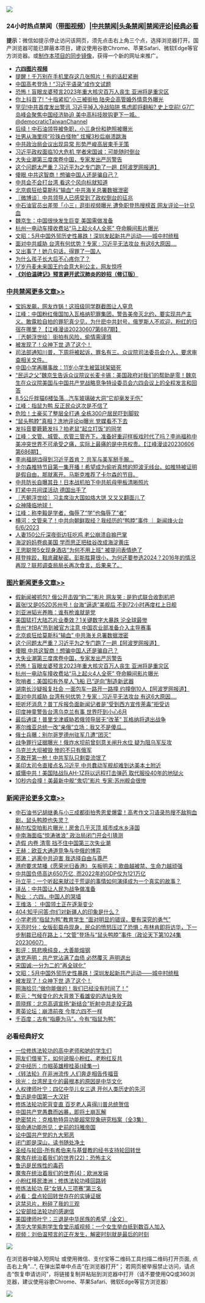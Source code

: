 ![](https://raw.githubusercontent.com/jsvpn/jsproxy/dev/64photo/fqnews-qr.jpg)

<div id="tt">
<h3>24小时热点禁闻（<a href="https://aaa.v2dns.tk/?QAjUl=BgRp5UNKRn&T5Vk=fPVH&Q59Ab=WxGE" target="_blank">带图视频</a>）|<a href="#%E4%B8%AD%E5%85%B1%E7%A6%81%E9%97%BB%E6%9B%B4%E5%A4%9A%E6%96%87%E7%AB%A0">中共禁闻</a>|<a href="#%E5%9B%BE%E7%89%87%E6%96%B0%E9%97%BB%E6%9B%B4%E5%A4%9A%E6%96%87%E7%AB%A0">头条禁闻</a>|<a href="#%E6%96%B0%E9%97%BB%E8%AF%84%E8%AE%BA%E6%9B%B4%E5%A4%9A%E6%96%87%E7%AB%A0">禁闻评论|<a href="#%E5%BF%85%E7%9C%8B%E7%BB%8F%E5%85%B8%E5%A5%BD%E6%96%87">经典必看</a></h3>
<div><b>提示：</b>微信如提示停止访问该网页，须先点击右上角三个点，选择浏览器打开。国产浏览器可能已屏蔽本项目，建议使用谷歌Chrome、苹果Safari、微软Edge等官方浏览器。或<a href="%E5%88%B6%E4%BD%9Cgit%E7%A6%81%E9%97%BB%E9%95%9C%E5%83%8F.md">制作本项目的同步镜像</a>，获得一个新的网址来推广。</div>
<ul>
<li><b><a href="http://d2.v2rss.gq/64.mp4" target="_blank">六四图片视频</a></b></li>
<li><a href="/lifebaike/20230607/1893868.md">提醒！千万别在手机里存这几张照片！有的话赶紧删</a></li>
<li><a href="/cnnews/20230607/1893886.md">中国高考登场！“习近平语录”成作文试题</a></li>
<li><a href="/topimagenews/20230607/1893995.md">恐怖！盲眼龙婆预言2023年重大核灾百万人丧生 亚洲将是重灾区</a></li>
<li><a href="/cnnews/20230607/1893902.md">你上抖音了! “十指紧扣”小三被街拍 陆央企高管婚外情意外曝光</a></li>
<li><a href="/sohnews/20230607/1893923.md">罕见!中共首度发出警讯 习近平掉入冷战陷阱 焦虑即将翻船? 史上空前! G7广岛峰会聚焦中国经济胁迫 美中高科技脱钩更下一城。@democraticTaiwanChannel</a></li>
<li><a href="/cnnews/20230608/1894081.md">后续！中石油领导被免职，小三身份和艳照被曝光</a></li>
<li><a href="/funmedia/20230607/1893894.md">壮男从海里捞“珍珠白怪物” 炫耀3秒后崩溃跳海</a></li>
<li><a href="/ccpdope/20230608/1894020.md">中共政治局会议出现异常 形势严峻高层束手无策</a></li>
<li><a href="/comments/20230607/1893930.md">习近平政权面临10大危机 学者宋国诚：可能随时倒台</a></li>
<li><a href="/topimagenews/20230608/1894116.md">大失业潮第三度席卷中国，专家发出严厉警告</a></li>
<li><a href="/topimagenews/20230608/1894142.md">这个问题太严重？习近平为之专门跑了一趟【阿波罗网报道】</a></li>
<li><a href="/topimagenews/20230608/1894141.md">傻眼 中共这智商！想骗中国人还是骗自己？</a></li>
<li><a href="/ccpdope/20230608/1894091.md">中共会不会打台湾 看这个风向标就知道</a></li>
<li><a href="/topimagenews/20230608/1894160.md">北京疯狂给莫斯科“输血” 中共海关总署数据泄密</a></li>
<li><a href="/ssgc/20230608/1894169.md">〖微博谈〗中共领导人已感受到了政权倒台的征兆</a></li>
<li><a href="/baitai/20230607/1893991.md">中石油官员出差带「小三」逛街视频曝光 遭免职登热搜榜首 网友评论一针见血</a></li>
<li><a href="/baitai/20230608/1894069.md">魏京生：中国很快发生巨变 美国需做准备</a></li>
<li><a href="/topimagenews/20230607/1893994.md">杭州一电动车撞收费站“马上起火4人全死” 夺命瞬间影片曝光</a></li>
<li><a href="/comments/20230608/1894139.md">文昭：5月中国外贸历史性暴跌！深圳发起新共产运动——城中村统租</a></li>
<li><a href="/topimagenews/20230607/1893914.md">面对中共威胁 台湾有何优势？专家 : 习近平无法攻台 有这6大原因….</a></li>
<li><a href="/cnnews/20230608/1894121.md">又出事了！她几句话，得罪了一国人</a></li>
<li><a href="/baitai/20230607/1893890.md">为什么孩子长大后不心疼你了？</a></li>
<li><a href="/cnnews/20230608/1894152.md">17岁丹麦未来国王约会意大利公主，网友惊呼</a></li>
<li><b><a href="/comments/20200207/1272816.md" target="_blank">《刘伯温碑记》预言避开武汉肺炎的妙招（修订版）</a></b></li>
</ul>
</div>

<div class="catlist">
<h3><a href="/cbnews/" target="_blank">中共禁闻</a><span><a href="/cbnews/" target="_blank" rel="nofollow">更多文章>></a></span></h3>
<ul>
<li><a href="/cbnews/20230608/1894268.md" target="_blank">宝妈发飙，网友炸锅！这班级同学群截图让人窒息</a></li>
<li><a href="/cbnews/20230608/1894245.md" target="_blank">江峰：中国粉红俄国加入瓦格纳犯罪集团，警告美帝灭北约，要实现共产主义。敢露脸自拍的罪犯真少见，为什麽中共封号，俄罗斯人不欢迎，粉红的归宿在哪里？【江峰漫谈20230607第687期】</a></li>
<li><a href="/cbnews/20230608/1894168.md" target="_blank">〖兲朝浮世绘〗街拍有风险，偷情需谨慎</a></li>
<li><a href="/comments/20230608/1894136.md" target="_blank">被发现了！众神下世 造了这个！</a></li>
<li><a href="/comments/20230608/1894113.md" target="_blank">司法部通知川普，下周将被起诉，罪名有三。众议院司法委员会介入，要求审查相关文件。</a></li>
<li><a href="/cbnews/20230608/1894075.md" target="_blank">中国小学再曝事故：11岁小学生被篮球架砸死</a></li>
<li><a href="/comments/20230607/1893856.md" target="_blank">“民运之父”魏京生告诉众议院议长麦卡锡：美国政府对我们的帮助是零！魏京生在众议院美国与中国共产党战略竞争特设委员会六四会议上的全程发言和回答</a></li>
<li><a href="/cbnews/20230607/1893953.md" target="_blank">8.5公斤胖猫6楼坠落…汽车玻璃破大洞“它却毫发无伤”</a></li>
<li><a href="/cbnews/20230607/1893948.md" target="_blank">江峰：指鼠为鸭 反正民众这次是不信了</a></li>
<li><a href="/cbnews/20230607/1893883.md" target="_blank">危险！土豪买了整层全打通 全栋300户居民吓到脚软</a></li>
<li><a href="/cbnews/20230607/1893855.md" target="_blank">“鼠头鸭脖”真相？洗地评论ip曝光 党媒看不下去</a></li>
<li><a href="/cbnews/20230607/1893843.md" target="_blank">发抖音要簌簌发抖？拍老鼠“起立打饭”的同学</a></li>
<li><a href="/cbnews/20230607/1893823.md" target="_blank">江峰：文管、城管、农管三管齐下，准备好重迎样板戏时代了吗？李尚福称中美冲突世界不可承受之痛，实际上最痛的是中共权贵。【江峰漫谈20230606第686期】</a></li>
<li><a href="/cbnews/20230607/1893818.md" target="_blank">李尚福胡诌得到习近平首肯？ 共军与美军掰手腕…</a></li>
<li><a href="/comments/20230607/1893815.md" target="_blank">卡尔森推特节目第一集开播！希望成为偷听真想的短波无线台。如推特被证明是假自由，那就离开。马斯克推荐了卡尔森的节目。</a></li>
<li><a href="/cbnews/20230607/1893798.md" target="_blank">中共防长自曝其丑！日本战机拍下中共航母甲板清晰照片</a></li>
<li><a href="/cbnews/20230607/1893753.md" target="_blank">盯紧中共间谍活动 德国出手了</a></li>
<li><a href="/cbnews/20230607/1893749.md" target="_blank">〖兲朝浮世绘〗习主席治大国如烙大饼 又又又翻面儿了</a></li>
<li><a href="/comments/20230607/1893724.md" target="_blank">众神降临地球！</a></li>
<li><a href="/cbnews/20230607/1893706.md" target="_blank">江峰：称李毅是学者，侮辱了“学”也侮辱了“者”</a></li>
<li><a href="/comments/20230607/1893701.md" target="_blank">横河：文管来了！中共向朝鲜取经？我经历的“鸭脖”事件 ｜ 新闻烽火台 6/6/2023</a></li>
<li><a href="/cbnews/20230607/1893688.md" target="_blank">人妻150公斤深夜街边狂吃鸡 老公崩溃自搧巴掌</a></li>
<li><a href="/cbnews/20230607/1893663.md" target="_blank">海淀妈妈卷疯美国 学而思正把硅谷改成海淀黄庄</a></li>
<li><a href="/cbnews/20230607/1893617.md" target="_blank">王思聪带5女现身酒店“为何不用上班” 被提问表情绝了</a></li>
<li><a href="/comments/20230606/1893550.md" target="_blank">拜登摔跤，鞋底藏秘密。彭斯胜算很小，为何还要参选2024？2016年的情况再现？联邦调查局局长再次食言，后果来了。</a></li>

</ul>
</div>
<div class="catlist">
<h3><a href="/topimagenews/" target="_blank">图片新闻</a><span><a href="/topimagenews/" target="_blank" rel="nofollow">更多文章>></a></span></h3>
<ul>
<li><a href="/topimagenews/20230608/1894264.md" target="_blank">假新闻被抓包? 俄公开击毁“豹二”影片 网友笑 : 是豹式联合收割机吧</a></li>
<li><a href="/topimagenews/20230608/1894262.md" target="_blank">嚣张!又是052D苏州号！台海“逼退”美舰后 不到72小时再度杠上日舰</a></li>
<li><a href="/topimagenews/20230608/1894240.md" target="_blank">刘亚洲韬光养晦：谁有枪谁就是党</a></li>
<li><a href="/topimagenews/20230608/1894231.md" target="_blank">美国猛打大陆芯片业奏效？1关键数字大暴跌 沦全球最惨</a></li>
<li><a href="/topimagenews/20230608/1894199.md" target="_blank">贵州“村BA”热到被官方注意 中国农业部准备介入主导赛事</a></li>
<li><a href="/topimagenews/20230608/1894160.md" target="_blank">北京疯狂给莫斯科“输血” 中共海关总署数据泄密</a></li>
<li><a href="/topimagenews/20230608/1894142.md" target="_blank">这个问题太严重？习近平为之专门跑了一趟【阿波罗网报道】</a></li>
<li><a href="/topimagenews/20230608/1894141.md" target="_blank">傻眼 中共这智商！想骗中国人还是骗自己？</a></li>
<li><a href="/topimagenews/20230608/1894116.md" target="_blank">大失业潮第三度席卷中国，专家发出严厉警告</a></li>
<li><a href="/topimagenews/20230607/1893995.md" target="_blank">恐怖！盲眼龙婆预言2023年重大核灾百万人丧生 亚洲将是重灾区</a></li>
<li><a href="/topimagenews/20230607/1893994.md" target="_blank">杭州一电动车撞收费站“马上起火4人全死” 夺命瞬间影片曝光</a></li>
<li><a href="/topimagenews/20230607/1893971.md" target="_blank">吹哨者：美国扣有外星人飞船 已“逆向”制造新武器</a></li>
<li><a href="/topimagenews/20230607/1893951.md" target="_blank">湖南长沙疑报复社会 一面包车一路开一路撞 约撞倒10人【阿波罗网报道】</a></li>
<li><a href="/topimagenews/20230607/1893914.md" target="_blank">面对中共威胁 台湾有何优势？专家 : 习近平无法攻台 有这6大原因….</a></li>
<li><a href="/topimagenews/20230607/1893893.md" target="_blank">拒听坏消息？普丁斥报负面新闻记者是“受到西方宣传荼毒”拒受访</a></li>
<li><a href="/topimagenews/20230607/1893882.md" target="_blank">印度神童警告台湾乌克兰有事 世界吓到小心6月</a></li>
<li><a href="/topimagenews/20230607/1893873.md" target="_blank">最后通谍！普里戈津威胁若俄领导层无“改革” 瓦格纳将退出战争</a></li>
<li><a href="/topimagenews/20230607/1893851.md" target="_blank">塞尔维亚总统一改“亲俄”立场：我又不是傻瓜…</a></li>
<li><a href="/topimagenews/20230607/1893842.md" target="_blank">俄士兵曝：别尔哥罗德州驻军几遭“团灭”</a></li>
<li><a href="/topimagenews/20230607/1893839.md" target="_blank">战争罪行证据曝光！俄炸水坝前曾刻意关闸升水位 疑为阻乌军反攻</a></li>
<li><a href="/topimagenews/20230607/1893827.md" target="_blank">乌克兰大坝被毁 惨的不只有俄军</a></li>
<li><a href="/topimagenews/20230607/1893817.md" target="_blank">不敢开第一枪！中共军队只剩耍流氓了</a></li>
<li><a href="/topimagenews/20230607/1893816.md" target="_blank">美印太司令直接点名习近平 中共蠢动军舰却难到达美本土附近</a></li>
<li><a href="/topimagenews/20230607/1893806.md" target="_blank">威慑中共！美国陆战队AH-1Z将以远程打击弹药 取代服役40年的地狱火</a></li>
<li><a href="/topimagenews/20230607/1893805.md" target="_blank">10秒内会撞！美最新中舰“鬼切”影片 专家:苏州舰会很惨</a></li>

</ul>
</div>
<div class="catlist">
<h3><a href="/comments/" target="_blank">新闻评论</a><span><a href="/comments/" target="_blank" rel="nofollow">更多文章>></a></span></h3>
<ul>
<li><a href="/comments/20230608/1894255.md" target="_blank">中石油书记胡继勇与小三成都街拍秀恩爱爆雷！高考作文习语录热搜不敌狗血剧，鼠头鸭脖也失灵？</a></li>
<li><a href="/comments/20230608/1894249.md" target="_blank">赫尔松空拍影片曝光！房舍几乎灭顶 城市成水乡泽国</a></li>
<li><a href="/comments/20230608/1894248.md" target="_blank">中南海面临“惊涛骇浪” 政治局闭门开会引猜测</a></li>
<li><a href="/comments/20230608/1894246.md" target="_blank">造假 内卷 清零 挡不住中国第三次失业潮</a></li>
<li><a href="/comments/20230608/1894237.md" target="_blank">王赫：欧亚大通道竞争与中俄的博弈</a></li>
<li><a href="/comments/20230608/1894236.md" target="_blank">郑涛：逃离中共迫害 我选择自由与尊严</a></li>
<li><a href="/comments/20230608/1894234.md" target="_blank">港府要求禁播《愿荣光归香港》 矢板明夫：歌曲越被禁、生命力越顽强</a></li>
<li><a href="/comments/20230608/1894224.md" target="_blank">中共国负债高达650万亿, 而2022年的GDP仅为121万亿</a></li>
<li><a href="/comments/20230608/1894223.md" target="_blank">孙立平：一个听起来就过于荒诞的事情如何演绎成为一个真实的故事？</a></li>
<li><a href="/comments/20230608/1894210.md" target="_blank">译丛：中共国让人民为战争做准备</a></li>
<li><a href="/comments/20230608/1894209.md" target="_blank">陶业 ：六四，中国人的哭墙</a></li>
<li><a href="/comments/20230608/1894208.md" target="_blank">王维洛 ： 中国领土正在逐渐变少</a></li>
<li><a href="/comments/20230608/1894207.md" target="_blank">404:知乎问答:你们对新疆人的印象是什么？</a></li>
<li><a href="/comments/20230608/1894206.md" target="_blank">小学老师“指鼠为鸭”教育学生 “面对明显的错误，要有深究的勇气”</a></li>
<li><a href="/comments/20230608/1894198.md" target="_blank">天亮时分：女版彭载舟现身，民众的愤怒压过了恐惧；布林肯即将访华，下一步制裁已经在路上；“文管”登场与“鼠头鸭脖”事件（政论天下第1024集 20230607）</a></li>
<li><a href="/comments/20230608/1894150.md" target="_blank">影评：慈悲唤纯良，大善能熔钢</a></li>
<li><a href="/comments/20230608/1894149.md" target="_blank">退党声明：共产党沾满了血债 必然覆灭 声明退出</a></li>
<li><a href="/comments/20230608/1894143.md" target="_blank">宋国诚:一分为二的“再全球化”</a></li>
<li><a href="/comments/20230608/1894139.md" target="_blank">文昭：5月中国外贸历史性暴跌！深圳发起新共产运动——城中村统租</a></li>
<li><a href="/comments/20230608/1894136.md" target="_blank">被发现了！众神下世 造了这个！</a></li>
<li><a href="/comments/20230608/1894129.md" target="_blank">网海拾贝:“做你能做的！我们已经没有时间了！”</a></li>
<li><a href="/comments/20230608/1894128.md" target="_blank">乾元：气候变化的大背景下看雄安的选址失败</a></li>
<li><a href="/comments/20230608/1894120.md" target="_blank">周晓辉：北京高调宣扬“新结合”折射中共走投无路</a></li>
<li><a href="/comments/20230608/1894119.md" target="_blank">菁英论坛：崩溃前夜 今年六四不一样</a></li>
<li><a href="/comments/20230608/1894118.md" target="_blank">千百度：古有“指鹿为马”，今有“指鼠为鸭”</a></li>

</ul>
</div>

<div class="catlist">
<h3>必看经典好文</h3>
<ul>
<li><a href="/cbnews/20200702/1354550.md" target="_blank">一位修炼法轮功的高中老师和她的学生们</a></li>
<li><a href="/comments/20200712/1359630.md" target="_blank">网友们借鉴下，如何说服小粉红、老粉红反共</a></li>
<li><a href="/tculture/20161028/606931.md" target="_blank">定中经历：巾帼英雄穆桂英(续集一)</a></li>
<li><a href="/comments/20210509/1542786.md" target="_blank">《转法轮》在非洲流传 人们奔走相告传福音</a></li>
<li><a href="/cbnews/20220205/1688152.md" target="_blank">徐光：台湾民主化的最根本的原因是中华文化</a></li>
<li><a href="/bannedvideo/20220806/1768296.md" target="_blank">人权律师叶宁：四亿中华儿女三退 开创人类历史的先河</a></li>
<li><a href="/cnnews/20210213/1486568.md" target="_blank">鲁迅是中国第一大汉奸</a></li>
<li><a href="/comments/20210720/1502969.md" target="_blank">修炼法轮功驼背变直 百岁老人喜得川普总统贺信</a></li>
<li><a href="/comments/20220831/1778527.md" target="_blank">中国共产党愚蠢而凶暴，即将土崩瓦解</a></li>
<li><a href="/comments/20200705/783265.md" target="_blank">绝密禁片：克格勃特异功能超常现象研究档案（全3集）</a></li>
<li><a href="/cbnews/20180711/970353.md" target="_blank">宿命通功能所见：史前的玛雅帝国</a></li>
<li><a href="/comments/20200717/1361899.md" target="_blank">论中国共产党的九大邪恶</a></li>
<li><a href="/tculture/20200803/1373949.md" target="_blank">闭门即是深山，读书随处净土</a></li>
<li><a href="/comments/20220503/1727836.md" target="_blank">圣经与轮回-所有希伯来与基督教的经书支持轮回转世</a></li>
<li><a href="/comments/20180804/981524.md" target="_blank">魔鬼在统治着我们的世界(22)：恐怖主义</a></li>
<li><a href="/lishi/20130311/666695.md" target="_blank">鲁迅是民族性的毒药</a></li>
<li><a href="/topimagenews/20180522/946266.md" target="_blank">魔鬼在统治着我们的世界(4)：欧洲发端</a></li>
<li><a href="/aomi/life/20210719/1589642.md" target="_blank">小粉红移民澳洲：修炼法轮功峰回路转</a></li>
<li><a href="/comments/20210720/1514058.md" target="_blank">修炼法轮功 获“女铁人三项赛”第三名</a></li>
<li><a href="/comments/20211129/1658340.md" target="_blank">必看：盘点轮回转世存在的实锤证据</a></li>
<li><a href="/yule/20210123/1473216.md" target="_blank">这禁忌片，粉碎了我的三观</a></li>
<li><a href="/aomi/history/20210111/1465363.md" target="_blank">公安部给法轮功的感谢信</a></li>
<li><a href="/comments/20220928/1790417.md" target="_blank">美国律师叶宁：三退是中华民族的希望（全文）</a></li>
<li><a href="/comments/20221213/1822868.md" target="_blank">清华大学紫荆学生食堂示威视频：一个女生举白纸到数百人加入</a></li>
<li><a href="/comments/20200628/1351782.md" target="_blank">视频：刘伯温预言的正在发生，解密时刻就是最后的时刻</a></li>

</ul>
</div>

![](https://raw.githubusercontent.com/jsvpn/jsproxy/dev/64photo/fqnews-qr.jpg)

在浏览器中输入短网址 或使用微信、支付宝等二维码工具扫描二维码打开页面, 点击右上角"...", 在弹出菜单中点击“在浏览器打开”； 若网页被举报禁止访问，请点击“恢复申请访问”，将链接复制并粘贴到浏览器中打开（请不要使用QQ或360浏览器，建议使用谷歌Chrome、苹果Safari、微软Edge等官方浏览器）

![](https://raw.githubusercontent.com/jsvpn/jsproxy/dev/64photo/wx.jpg)